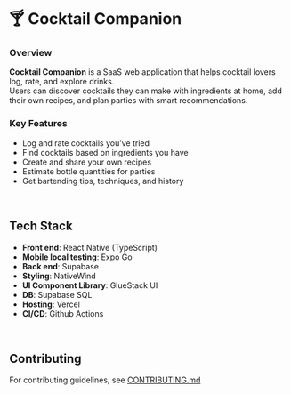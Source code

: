 # 🍸 Cocktail Companion

### Overview
**Cocktail Companion** is a SaaS web application that helps cocktail lovers log, rate, and explore drinks.  
Users can discover cocktails they can make with ingredients at home, add their own recipes, and plan parties with smart recommendations.

### Key Features
- Log and rate cocktails you’ve tried  
- Find cocktails based on ingredients you have  
- Create and share your own recipes  
- Estimate bottle quantities for parties  
- Get bartending tips, techniques, and history  

<br>


## Tech Stack
- **Front end**: React Native (TypeScript)
- **Mobile local testing**: Expo Go
- **Back end**: Supabase
- **Styling**: NativeWind
- **UI Component Library**: GlueStack UI
- **DB**: Supabase SQL 
- **Hosting**: Vercel
- **CI/CD**: Github Actions 

<br>

## Contributing
For contributing guidelines, see [CONTRIBUTING.md](CONTRIBUTING.md)
